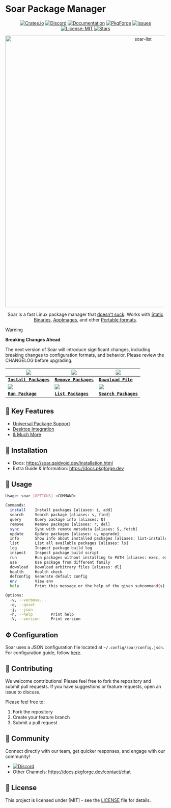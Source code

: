 # Soar Package Manager

<div align="center">

[crates-shield]: https://img.shields.io/crates/v/soar-cli
[crates-url]: https://crates.io/crates/soar-cli
[discord-shield]: https://img.shields.io/discord/1313385177703256064?logo=%235865F2&label=Discord
[discord-url]: https://discord.gg/djJUs48Zbu
[stars-shield]: https://img.shields.io/github/stars/pkgforge/soar.svg
[stars-url]: https://github.com/pkgforge/soar/stargazers
[issues-shield]: https://img.shields.io/github/issues/pkgforge/soar.svg
[issues-url]: https://github.com/pkgforge/soar/issues
[license-shield]: https://img.shields.io/github/license/pkgforge/soar.svg
[license-url]: https://github.com/pkgforge/soar/blob/main/LICENSE
[doc-shield]: https://img.shields.io/badge/docs-soar.qaidvoid.dev-blue
[doc-url]: https://soar.qaidvoid.dev
[pkgforge-shield]: https://img.shields.io/badge/pkgforge-docs.pkgforge.dev-blue
[pkgforge-url]: https://docs.pkgforge.dev

[![Crates.io][crates-shield]][crates-url]
[![Discord][discord-shield]][discord-url]
[![Documentation][doc-shield]][doc-url]
[![PkgForge][pkgforge-shield]][pkgforge-url]
[![Issues][issues-shield]][issues-url]
[![License: MIT][license-shield]][license-url]
[![Stars][stars-shield]][stars-url]

</div>

<p align="center">
    <a href="https://soar.qaidvoid.dev/installation">
        <img src="https://soar.pkgforge.dev/gif" alt="soar-list" width="850">
    </a><br>
</p>

<p align="center">
    Soar is a fast Linux package manager that <a href="https://docs.pkgforge.dev/soar/comparisons"> doesn't suck</a>. Works with <a href="https://docs.pkgforge.dev/formats/binaries/static">Static Binaries</a>, <a href="https://docs.pkgforge.dev/formats/packages/appimage">AppImages</a>, and other <a href="https://docs.pkgforge.dev/formats/packages">Portable formats</a>.
</p>

> [!WARNING]
> **Breaking Changes Ahead**
>
> The next version of Soar will introduce significant changes, including breaking changes to configuration formats, and behavior. Please review the CHANGELOG before upgrading.

<div align="center">

| <img src="https://raw.githubusercontent.com/pkgforge/soar/refs/heads/autoplay/install.webp" /> | <img src="https://raw.githubusercontent.com/pkgforge/soar/refs/heads/autoplay/remove.webp" /> | <img src="https://raw.githubusercontent.com/pkgforge/soar/refs/heads/autoplay/download.webp" /> | 
| - | - | - |
| [**`Install Packages`**](https://soar.qaidvoid.dev/install) | [**`Remove Packages`**](https://soar.qaidvoid.dev/remove) | [**`Download File`**](https://soar.qaidvoid.dev/download) |
| <img src="https://raw.githubusercontent.com/pkgforge/soar/refs/heads/autoplay/run.webp" /> | <img src="https://raw.githubusercontent.com/pkgforge/soar/refs/heads/autoplay/list.webp" /> | <img src="https://raw.githubusercontent.com/pkgforge/soar/refs/heads/autoplay/search.webp" /> |
| [**`Run Package`**](https://soar.qaidvoid.dev/run) | [**`List Packages`**](https://soar.qaidvoid.dev/list) | [**`Search Packages`**](https://soar.qaidvoid.dev/search) |

</div>

## 🌟 Key Features
- [Universal Package Support](https://soar.qaidvoid.dev/#universal-package-support)
- [Desktop Integration](https://soar.qaidvoid.dev/#desktop-integration)
- [& Much More](https://docs.pkgforge.dev/soar/comparisons)

## 🔧 Installation
- Docs: https://soar.qaidvoid.dev/installation.html
- Extra Guide & Information: https://docs.pkgforge.dev

## 🎯 Usage

```sh
Usage: soar [OPTIONS] <COMMAND>

Commands:
  install    Install packages [aliases: i, add]
  search     Search package [aliases: s, find]
  query      Query package info [aliases: Q]
  remove     Remove packages [aliases: r, del]
  sync       Sync with remote metadata [aliases: S, fetch]
  update     Update packages [aliases: u, upgrade]
  info       Show info about installed packages [aliases: list-installed]
  list       List all available packages [aliases: ls]
  log        Inspect package build log
  inspect    Inspect package build script
  run        Run packages without installing to PATH [aliases: exec, execute]
  use        Use package from different family
  download   Download arbitrary files [aliases: dl]
  health     Health check
  defconfig  Generate default config
  env        View env
  help       Print this message or the help of the given subcommand(s)

Options:
  -v, --verbose...
  -q, --quiet
  -j, --json
  -h, --help        Print help
  -V, --version     Print version
```

## ⚙️ Configuration

Soar uses a JSON configuration file located at `~/.config/soar/config.json`.
For configuration guide, follow [here](https://soar.qaidvoid.dev/configuration.html).

## 🤝 Contributing

We welcome contributions! Please feel free to fork the repository and submit
pull requests. If you have suggestions or feature requests, open an issue to
discuss.

Please feel free to:
1. Fork the repository
2. Create your feature branch
3. Submit a pull request

## 💬 Community

Connect directly with our team, get quicker responses, and engage with our community!
- [![Discord](https://img.shields.io/discord/1313385177703256064?logo=%235865F2&label=Discord)](https://discord.gg/djJUs48Zbu)
- Other Channels: https://docs.pkgforge.dev/contact/chat

## 📝 License

This project is licensed under [MIT] - see the [LICENSE](LICENSE) file for details.
